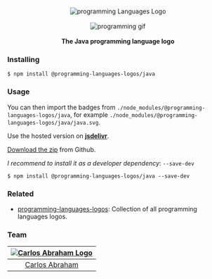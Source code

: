 <p align="center">
    <br>
    <img src="https://cdn.jsdelivr.net/npm/@programming-languages-logos/java@0.0.0/java_256x256.png" alt="programming Languages Logo">
    <br>
    <br>
    <img src="https://cdn.abranhe.com/projects/porgramming-languages-logos/logo.svg" alt="programming gif">
    <br>
    <br>
    <b>The Java programming language logo</b>
</p>

### Installing

```
$ npm install @programming-languages-logos/java
```

### Usage

You can then import the badges from `./node_modules/@programming-languages-logos/java`, for example `./node_modules/@programming-languages-logos/java/java.svg`.

Use the hosted version on
[**jsdelivr**](https://www.jsdelivr.com/package/npm/@programming-languages-logos/java).

[Download the zip](https://github.com/abranhe/programming-languages-logos/releases/latest) from Github.

_I recommend to install it as a developer dependency_: `--save-dev`

```
$ npm install @programming-languages-logos/java --save-dev
```

### Related

- [programming-languages-logos][all]: Collection of all programming languages logos.

### Team

| [![Carlos Abraham Logo][abranhe-img]][abranhe] |
| :--------------------------------------------: |
|           [Carlos Abraham][abranhe]            |

<!------------- Some links ----------------->

[abranhe]: https://github.com/abranhe
[abranhe-img]: https://avatars3.githubusercontent.com/u/21347264?s=50
[all]: https://github.com/abranhe/programming-languages-logos
